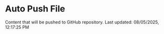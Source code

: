 # Auto Push File

Content that will be pushed to GitHub repository.
Last updated: 08/05/2025, 12:17:25 PM